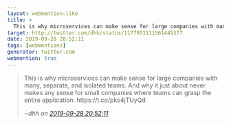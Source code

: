 ```yaml
---
layout: webmention-like
title: >
  This is why microservices can make sense for large companies with many, separate, and isolated teams. And why it just about never makes any sense for small companies where teams can grasp the entire application. https://t.co/pks4jTUyQd
target: http://twitter.com/dhh/status/1177973111561445377
date: 2019-09-28 20:52:11
tags: [webmentions]
generator: twitter.com
webmention: true
---
```



<blockquote class="external-citation">
  <p>
    This is why microservices can make sense for large companies with many, separate, and isolated teams. And why it just about never makes any sense for small companies where teams can grasp the entire application. https://t.co/pks4jTUyQd
  </p>
  <cite>‒<span class="p-author p-name">dhh</span>
    on
    <a href="http://twitter.com/dhh/status/1177973111561445377" rel="external nofollow">2019-09-28 20:52:11</a>
  </cite>
</blockquote>

